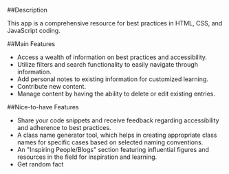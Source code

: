 ##Description

This app is a comprehensive resource for best practices in HTML, CSS, and JavaScript coding.

##Main Features

- Access a wealth of information on best practices and accessibility.
- Utilize filters and search functionality to easily navigate through information.
- Add personal notes to existing information for customized learning.
- Contribute new content.
- Manage content by having the ability to delete or edit existing entries.

##Nice-to-have Features

- Share your code snippets and receive feedback regarding accessibility and adherence to best practices.
- A class name generator tool, which helps in creating appropriate class names for specific cases based on selected naming conventions.
- An "Inspiring People/Blogs" section featuring influential figures and resources in the field for inspiration and learning.
- Get random fact

